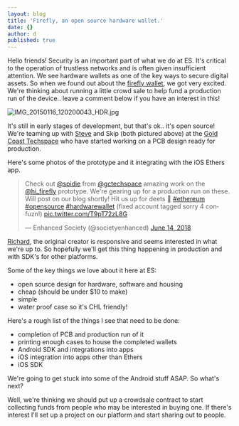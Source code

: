 ```yaml
---
layout: blog
title: 'Firefly, an open source hardware wallet.'
date: {}
author: d
published: true
---
```

Hello friends! Security is an important part of what we do at ES. It's critical to the operation of trustless networks and is often given insufficient attention. We see hardware wallets as one of the key ways to secure digital assets. So when we found out about the [firefly wallet](http://firefly.city), we got very excited. We're thinking about running a little crowd sale to help fund a production run of the device.. leave a comment below if you have an interest in this!

![IMG_20150116_120200043_HDR.jpg]({{site.baseurl}}/_posts/IMG_20150116_120200043_HDR.jpg)


It's still in early stages of development, but that's ok.. it's open source! We're teaming up with [Steve](https://twitter.com/spidie) and Skip (both pictured above) at the [Gold Coast Techspace](https://gctechspace.org/) who have started working on a PCB design ready for production.

Here's some photos of the prototype and it integrating with the iOS Ethers app.

<blockquote class="twitter-tweet" data-lang="en"><p lang="en" dir="ltr">Check out <a href="https://twitter.com/spidie?ref_src=twsrc%5Etfw">@spidie</a> from  <a href="https://twitter.com/gctechspace?ref_src=twsrc%5Etfw">@gctechspace</a> amazing work on the <a href="https://twitter.com/hi_firefly?ref_src=twsrc%5Etfw">@hi_firefly</a> prototype. We&#39;re gearing up for a production run on these. Will post on our blog shortly! Hit us up for deets 🤙 <a href="https://twitter.com/hashtag/ethereum?src=hash&amp;ref_src=twsrc%5Etfw">#ethereum</a> <a href="https://twitter.com/hashtag/opensource?src=hash&amp;ref_src=twsrc%5Etfw">#opensource</a> <a href="https://twitter.com/hashtag/hardwarewallet?src=hash&amp;ref_src=twsrc%5Etfw">#hardwarewallet</a> (fixed account tagged sorry 4 confuzn!) <a href="https://t.co/T9pT72zL8G">pic.twitter.com/T9pT72zL8G</a></p>&mdash; Enhanced Society (@societyenhanced) <a href="https://twitter.com/societyenhanced/status/1007149024388902912?ref_src=twsrc%5Etfw">June 14, 2018</a></blockquote>
<script async src="https://platform.twitter.com/widgets.js" charset="utf-8"></script>



[Richard](https://twitter.com/ricmoo), the original creator is responsive and seems interested in what we're up to. So hopefully we'll get this thing happening in production and with SDK's for other platforms.

Some of the key things we love about it here at ES:
* open source design for hardware, software and housing
* cheap (should be under $10 to make)
* simple
* water proof case so it's CHL friendly!

Here's a rough list of the things I see that need to be done:
* completion of PCB and production run of it
* printing enough cases to house the completed wallets
* Android SDK and integrations into apps
* iOS integration into apps other than Ethers
* iOS SDK

We're going to get stuck into some of the Android stuff ASAP.
So what's next?

Well, we're thinking we should put up a crowdsale contract to start collecting funds from people who may be interested in buying one. If there's interest I'll set up a project on our platform and start sharing out to people.
